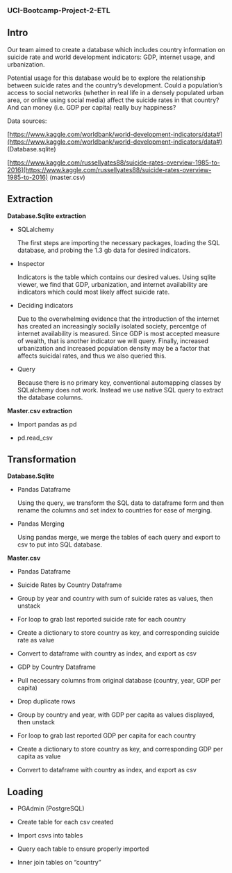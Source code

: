 ### UCI-Bootcamp-Project-2-ETL

## Intro

Our team aimed to create a database which includes country information on suicide rate and world development indicators: GDP, internet usage, and urbanization.

  

Potential usage for this database would be to explore the relationship between suicide rates and the country’s development. Could a population’s access to social networks (whether in real life in a densely populated urban area, or online using social media) affect the suicide rates in that country? And can money (i.e. GDP per capita) really buy happiness?

  

Data sources:

[https://www.kaggle.com/worldbank/world-development-indicators/data#](https://www.kaggle.com/worldbank/world-development-indicators/data#) (Database.sqlite)

[https://www.kaggle.com/russellyates88/suicide-rates-overview-1985-to-2016](https://www.kaggle.com/russellyates88/suicide-rates-overview-1985-to-2016) (master.csv)

## Extraction

**Database.Sqlite extraction**

 - SQLalchemy

	The first steps are importing the necessary packages, loading the SQL database, and probing the 1.3 gb data for desired indicators.

 - Inspector

	Indicators is the table which contains our desired values. Using sqlite viewer, we find that GDP, urbanization, and internet availability are indicators which could most likely affect suicide rate.
	

- Deciding indicators 

	Due to the overwhelming evidence that the introduction of the internet has created an increasingly socially isolated society, percentge of internet availability is measured. Since GDP is most accepted measure of wealth, that is another indicator we will query. Finally, increased urbanization and increased population density may be a factor that affects suicidal rates, and thus we also queried this.

- Query

	Because there is no primary key, conventional automapping classes by SQLalchemy does not work. Instead we use native SQL query to extract the database columns.

  

**Master.csv extraction**

 - Import pandas as pd
   
  - pd.read_csv

## Transformation

**Database.Sqlite**

 - Pandas Dataframe

	Using the query, we transform the SQL data to dataframe form and then rename the columns and set index to countries for ease of merging.

 - Pandas Merging

	Using pandas merge, we merge the tables of each query and export to csv to put into SQL database.

  

**Master.csv**

- Pandas Dataframe

- Suicide Rates by Country Dataframe

- Group by year and country with sum of suicide rates as values, then unstack

- For loop to grab last reported suicide rate for each country

- Create a dictionary to store country as key, and corresponding suicide rate as value

- Convert to dataframe with country as index, and export as csv

- GDP by Country Dataframe

- Pull necessary columns from original database (country, year, GDP per capita)

- Drop duplicate rows

- Group by country and year, with GDP per capita as values displayed, then unstack

- For loop to grab last reported GDP per capita for each country

-  Create a dictionary to store country as key, and corresponding GDP per capita as value

- Convert to dataframe with country as index, and export as csv

## Loading

 - PGAdmin (PostgreSQL)
   
 - Create table for each csv created
   
  - Import csvs into tables
   
   - Query each table to ensure properly imported
   
   - Inner join tables on “country”
